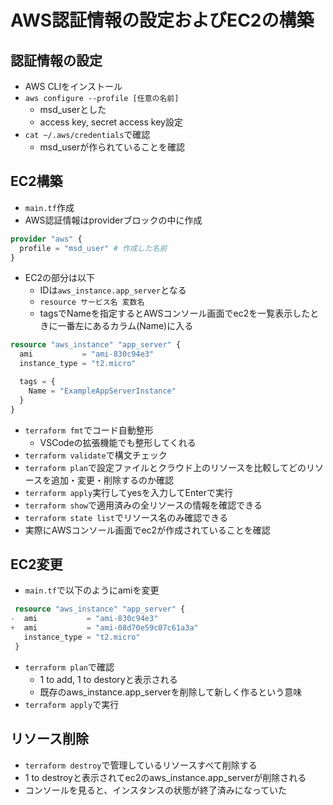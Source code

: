 # AWS認証情報の設定およびEC2の構築

## 認証情報の設定
- AWS CLIをインストール
- `aws configure --profile [任意の名前]`
  - msd_userとした
  - access key, secret access key設定
- `cat ~/.aws/credentials`で確認
  - msd_userが作られていることを確認
## EC2構築
- `main.tf`作成
- AWS認証情報はproviderブロックの中に作成
```terraform
provider "aws" {
  profile = "msd_user" # 作成した名前
}
```
- EC2の部分は以下
  - IDは`aws_instance.app_server`となる
  - `resource サービス名 変数名`
  - tagsでNameを指定するとAWSコンソール画面でec2を一覧表示したときに一番左にあるカラム(Name)に入る
```terraform
resource "aws_instance" "app_server" {
  ami           = "ami-830c94e3"
  instance_type = "t2.micro"

  tags = {
    Name = "ExampleAppServerInstance"
  }
}
```
- `terraform fmt`でコード自動整形
  - VSCodeの拡張機能でも整形してくれる
- `terraform validate`で構文チェック
- `terraform plan`で設定ファイルとクラウド上のリソースを比較してどのリソースを追加・変更・削除するのか確認
- `terraform apply`実行してyesを入力してEnterで実行
- `terraform show`で適用済みの全リソースの情報を確認できる
- `terraform state list`でリソース名のみ確認できる
- 実際にAWSコンソール画面でec2が作成されていることを確認

## EC2変更
- `main.tf`で以下のようにamiを変更
```terraform
 resource "aws_instance" "app_server" {
-  ami           = "ami-830c94e3"
+  ami           = "ami-08d70e59c07c61a3a"
   instance_type = "t2.micro"
 }
```
- `terraform plan`で確認
  - 1 to add, 1 to destoryと表示される
  - 既存のaws_instance.app_serverを削除して新しく作るという意味
- `terraform apply`で実行
## リソース削除
- `terraform destroy`で管理しているリソースすべて削除する
- 1 to destroyと表示されてec2のaws_instance.app_serverが削除される
- コンソールを見ると、インスタンスの状態が終了済みになっていた